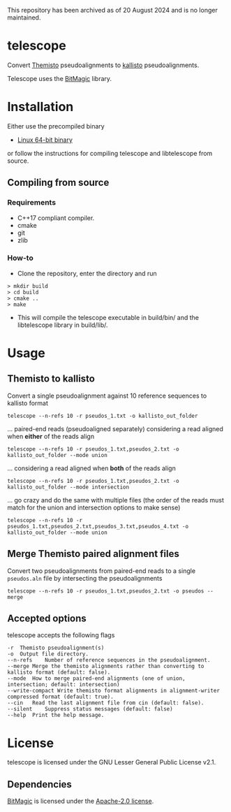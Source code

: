 This repository has been archived as of 20 August 2024 and is no longer maintained.

# telescope
Convert [Themisto](https://github.com/algbio/Themisto)
pseudoalignments to [kallisto](https://github.com/pachterlab/kallisto)
pseudoalignments.

Telescope uses the [BitMagic](https://github.com/tlk00/BitMagic)
library.

# Installation
Either use the precompiled binary
* [Linux 64-bit binary](https://github.com/tmaklin/telescope/releases/download/v0.5.0/telescope-v0.5.0_linux_x86-64.tar.gz)

or follow the instructions for compiling telescope and libtelescope from source.

## Compiling from source
### Requirements
- C++17 compliant compiler.
- cmake
- git
- zlib

### How-to
- Clone the repository, enter the directory and run
```
> mkdir build
> cd build
> cmake ..
> make
```
- This will compile the telescope executable in build/bin/ and the libtelescope library in build/lib/.

# Usage
## Themisto to kallisto
Convert a single pseudoalignment against 10 reference sequences to kallisto format
```
telescope --n-refs 10 -r pseudos_1.txt -o kallisto_out_folder
```
... paired-end reads (pseudoaligned separately) considering a read aligned when __either__ of the reads align
```
telescope --n-refs 10 -r pseudos_1.txt,pseudos_2.txt -o kallisto_out_folder --mode union
```
... considering a read aligned when __both__ of the reads align
```
telescope --n-refs 10 -r pseudos_1.txt,pseudos_2.txt -o kallisto_out_folder --mode intersection
```
... go crazy and do the same with multiple files (the order of the
reads must match for the union and intersection options to make sense)
```
telescope --n-refs 10 -r pseudos_1.txt,pseudos_2.txt,pseudos_3.txt,pseudos_4.txt -o kallisto_out_folder --mode union
```

## Merge Themisto paired alignment files
Convert two pseudoalignments from paired-end reads to a single `pseudos.aln` file by intersecting the pseudoalignments
```
telescope --n-refs 10 -r pseudos_1.txt,pseudos_2.txt -o pseudos --merge
```

## Accepted options
telescope accepts the following flags
```
-r	Themisto pseudoalignment(s)
-o	Output file directory.
--n-refs	Number of reference sequences in the pseudoalignment.
--merge	Merge the themisto alignments rather than converting to kallisto format (default: false).
--mode	How to merge paired-end alignments (one of union, intersection; default: intersection)
--write-compact	Write themisto format alignments in alignment-writer compressed format (default: true).
--cin	Read the last alignment file from cin (default: false).
--silent	Suppress status messages (default: false)
--help	Print the help message.
```

# License
telescope is licensed under the GNU Lesser General Public License v2.1. 

## Dependencies
[BitMagic](https://github.com/tlk00/BitMagic) is licensed under the [Apache-2.0 license](https://opensource.org/licenses/Apache-2.0).
